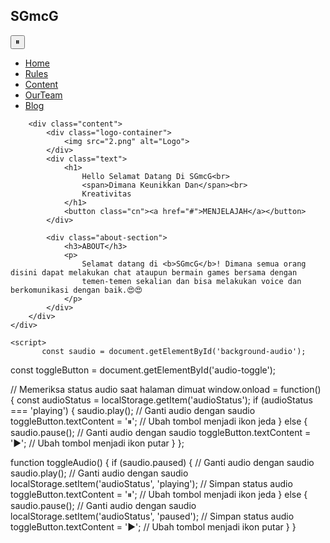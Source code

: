 <!DOCTYPE html>
<html lang="en">
<head>
    <meta charset="UTF-8">
    <meta name="viewport" content="width=device-width, initial-scale=1.0">
    <title>SGmcG</title>
    <link rel="shortcut icon" href="2.png" type="image/x-icon">
    <link rel="stylesheet" href="style.css">
</head>
<body>
    <div class="main">
        <nav class="navbar">
            <div class="icon">
                <h2 class="logo">SGmcG</h2>
                <audio id="background-audio" loop>
                    <source src="Audio.mp3" type="audio/mp3">
                </audio>
                <button id="audio-toggle" onclick="toggleAudio()">⏸</button>
            </div>
            <div class="menu">
                <ul>
                    <li><a href="index.html">Home</a></li>
                    <li><a href="Rules.html">Rules</a></li> 
                    <li><a href="OContent.html">Content</a></li>
                    <li><a href="OurTeam.html">OurTeam</a></li>
                    <li><a href="#">Blog</a></li>
                </ul>
            </div>
        </nav>
        
        <div class="content">
            <div class="logo-container">
                <img src="2.png" alt="Logo">
            </div>
            <div class="text">
                <h1>
                    Hello Selamat Datang Di SGmcG<br>
                    <span>Dimana Keunikkan Dan</span><br>
                    Kreativitas
                </h1>
                <button class="cn"><a href="#">MENJELAJAH</a></button>
            </div>

            <div class="about-section">
                <h3>ABOUT</h3>
                <p>
                    Selamat datang di <b>SGmcG</b>! Dimana semua orang disini dapat melakukan chat ataupun bermain games bersama dengan
                    temen-temen sekalian dan bisa melakukan voice dan berkomunikasi dengan baik.😍😍
                </p>
            </div>
        </div>
    </div>

    <script>
           const saudio = document.getElementById('background-audio');
   const toggleButton = document.getElementById('audio-toggle');

   // Memeriksa status audio saat halaman dimuat
   window.onload = function() {
       const audioStatus = localStorage.getItem('audioStatus');
       if (audioStatus === 'playing') {
           saudio.play(); // Ganti audio dengan saudio
           toggleButton.textContent = '⏸'; // Ubah tombol menjadi ikon jeda
       } else {
           saudio.pause(); // Ganti audio dengan saudio
           toggleButton.textContent = '▶'; // Ubah tombol menjadi ikon putar
       }
   };

   function toggleAudio() {
       if (saudio.paused) { // Ganti audio dengan saudio
           saudio.play(); // Ganti audio dengan saudio
           localStorage.setItem('audioStatus', 'playing'); // Simpan status audio
           toggleButton.textContent = '⏸'; // Ubah tombol menjadi ikon jeda
       } else {
           saudio.pause(); // Ganti audio dengan saudio
           localStorage.setItem('audioStatus', 'paused'); // Simpan status audio
           toggleButton.textContent = '▶'; // Ubah tombol menjadi ikon putar
       }
   }
    </script>
</body>
</html>

